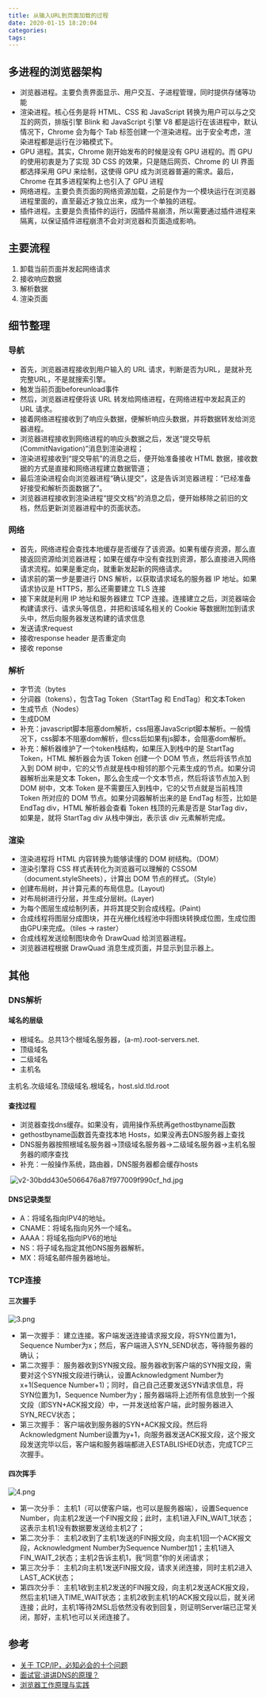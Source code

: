 ```yaml
---
title: 从输入URL到页面加载的过程
date: 2020-01-15 18:20:04
categories:
tags:
---
```


## 多进程的浏览器架构
- 浏览器进程。主要负责界面显示、用户交互、子进程管理，同时提供存储等功能
- 渲染进程。核心任务是将 HTML、CSS 和 JavaScript 转换为用户可以与之交互的网页，排版引擎 Blink 和 JavaScript 引擎 V8 都是运行在该进程中，默认情况下，Chrome 会为每个 Tab 标签创建一个渲染进程。出于安全考虑，渲染进程都是运行在沙箱模式下。
- GPU 进程。其实，Chrome 刚开始发布的时候是没有 GPU 进程的。而 GPU 的使用初衷是为了实现 3D CSS 的效果，只是随后网页、Chrome 的 UI 界面都选择采用 GPU 来绘制，这使得 GPU 成为浏览器普遍的需求。最后，Chrome 在其多进程架构上也引入了 GPU 进程
- 网络进程。主要负责页面的网络资源加载，之前是作为一个模块运行在浏览器进程里面的，直至最近才独立出来，成为一个单独的进程。
- 插件进程。主要是负责插件的运行，因插件易崩溃，所以需要通过插件进程来隔离，以保证插件进程崩溃不会对浏览器和页面造成影响。
## 主要流程

1. 卸载当前页面并发起网络请求
1. 接收响应数据
1. 解析数据
1. 渲染页面
## 细节整理
### 导航

- 首先，浏览器进程接收到用户输入的 URL 请求，判断是否为URL，是就补充完整URL，不是就搜索引擎。
- 触发当前页面beforeunload事件
- 然后，浏览器进程便将该 URL 转发给网络进程，在网络进程中发起真正的 URL 请求。
- 接着网络进程接收到了响应头数据，便解析响应头数据，并将数据转发给浏览器进程。
- 浏览器进程接收到网络进程的响应头数据之后，发送“提交导航 (CommitNavigation)”消息到渲染进程；
- 渲染进程接收到“提交导航”的消息之后，便开始准备接收 HTML 数据，接收数据的方式是直接和网络进程建立数据管道；
- 最后渲染进程会向浏览器进程“确认提交”，这是告诉浏览器进程：“已经准备好接受和解析页面数据了”。
- 浏览器进程接收到渲染进程“提交文档”的消息之后，便开始移除之前旧的文档，然后更新浏览器进程中的页面状态。
### 网络

- 首先，网络进程会查找本地缓存是否缓存了该资源。如果有缓存资源，那么直接返回资源给浏览器进程；如果在缓存中没有查找到资源，那么直接进入网络请求流程。如果是重定向，就重新发起新的网络请求。
- 请求前的第一步是要进行 DNS 解析，以获取请求域名的服务器 IP 地址。如果请求协议是 HTTPS，那么还需要建立 TLS 连接
- 接下来就是利用 IP 地址和服务器建立 TCP 连接。连接建立之后，浏览器端会构建请求行、请求头等信息，并把和该域名相关的 Cookie 等数据附加到请求头中，然后向服务器发送构建的请求信息
- 发送请求request
- 接收response header 是否重定向
- 接收 reponse
### 解析

- 字节流（bytes
- 分词器（tokens），包含Tag Token（StartTag 和 EndTag）和文本Token
- 生成节点（Nodes）
- 生成DOM
- 补充：javascript脚本阻塞dom解析，css阻塞JavaScript脚本解析。一般情况下，css脚本不阻塞dom解析，但css后如果有js脚本，会阻塞dom解析。
- 补充：解析器维护了一个token栈结构，如果压入到栈中的是 StartTag Token，HTML 解析器会为该 Token 创建一个 DOM 节点，然后将该节点加入到 DOM 树中，它的父节点就是栈中相邻的那个元素生成的节点。如果分词器解析出来是文本 Token，那么会生成一个文本节点，然后将该节点加入到 DOM 树中，文本 Token 是不需要压入到栈中，它的父节点就是当前栈顶 Token 所对应的 DOM 节点。如果分词器解析出来的是 EndTag 标签，比如是 EndTag div，HTML 解析器会查看 Token 栈顶的元素是否是 StarTag div，如果是，就将 StartTag div 从栈中弹出，表示该 div 元素解析完成。
### 渲染

- 渲染进程将 HTML 内容转换为能够读懂的 DOM 树结构。（DOM）
- 渲染引擎将 CSS 样式表转化为浏览器可以理解的 CSSOM（document.styleSheets），计算出 DOM 节点的样式。（Style）
- 创建布局树，并计算元素的布局信息。(Layout)
- 对布局树进行分层，并生成分层树。(Layer)
- 为每个图层生成绘制列表，并将其提交到合成线程。(Paint)
- 合成线程将图层分成图块，并在光栅化线程池中将图块转换成位图，生成位图由GPU来完成。（tiles -> raster）
- 合成线程发送绘制图块命令 DrawQuad 给浏览器进程。
- 浏览器进程根据 DrawQuad 消息生成页面，并显示到显示器上。
## 其他
### DNS解析
#### 域名的层级

- 根域名。总共13个根域名服务器，(a-m).root-servers.net.
- 顶级域名
- 二级域名
- 主机名

主机名.次级域名.顶级域名.根域名，host.sld.tld.root
#### 查找过程

- 浏览器查找dns缓存。如果没有，调用操作系统再gethostbyname函数
- gethostbyname函数首先查找本地 Hosts，如果没再去DNS服务器上查找
- DNS服务器按照根域名服务器->顶级域名服务器->二级域名服务器->主机名服务器的顺序查找
- 补充：一般操作系统，路由器，DNS服务器都会缓存hosts

 ![v2-30bdd430e5066476a87f977009f990cf_hd.jpg](https://cdn.nlark.com/yuque/0/2020/jpeg/580971/1579073378054-9355a14b-5d79-40ca-b96f-d6f446988068.jpeg#align=left&display=inline&height=621&name=v2-30bdd430e5066476a87f977009f990cf_hd.jpg&originHeight=954&originWidth=720&size=60109&status=done&style=none&width=469)
#### DNS记录类型

- A：将域名指向IPV4的地址。
- CNAME：将域名指向另外一个域名。
- AAAA：将域名指向IPV6的地址
- NS：将子域名指定其他DNS服务器解析。
- MX：将域名邮件服务器地址。
### TCP连接
#### 三次握手
![3.png](https://cdn.nlark.com/yuque/0/2020/png/580971/1579080750966-a4cdd7ed-7f91-4460-ae88-42d0a8f349ee.png#align=left&display=inline&height=396&name=3.png&originHeight=450&originWidth=656&size=7034&status=done&style=none&width=577)

- 第一次握手： 建立连接。客户端发送连接请求报文段，将SYN位置为1，Sequence Number为x；然后，客户端进入SYN_SEND状态，等待服务器的确认；
- 第二次握手： 服务器收到SYN报文段。服务器收到客户端的SYN报文段，需要对这个SYN报文段进行确认，设置Acknowledgment Number为x+1(Sequence Number+1)；同时，自己自己还要发送SYN请求信息，将SYN位置为1，Sequence Number为y；服务器端将上述所有信息放到一个报文段（即SYN+ACK报文段）中，一并发送给客户端，此时服务器进入SYN_RECV状态；
- 第三次握手： 客户端收到服务器的SYN+ACK报文段。然后将Acknowledgment Number设置为y+1，向服务器发送ACK报文段，这个报文段发送完毕以后，客户端和服务器端都进入ESTABLISHED状态，完成TCP三次握手。
#### 四次挥手
![4.png](https://cdn.nlark.com/yuque/0/2020/png/580971/1579080779428-80c7b4f9-2ed3-40ef-bcce-e762357c25c7.png#align=left&display=inline&height=354&name=4.png&originHeight=467&originWidth=691&size=81022&status=done&style=none&width=524)

- 第一次分手： 主机1（可以使客户端，也可以是服务器端），设置Sequence Number，向主机2发送一个FIN报文段；此时，主机1进入FIN_WAIT_1状态；这表示主机1没有数据要发送给主机2了；
- 第二次分手： 主机2收到了主机1发送的FIN报文段，向主机1回一个ACK报文段，Acknowledgment Number为Sequence Number加1；主机1进入FIN_WAIT_2状态；主机2告诉主机1，我“同意”你的关闭请求；
- 第三次分手： 主机2向主机1发送FIN报文段，请求关闭连接，同时主机2进入LAST_ACK状态；
- 第四次分手： 主机1收到主机2发送的FIN报文段，向主机2发送ACK报文段，然后主机1进入TIME_WAIT状态；主机2收到主机1的ACK报文段以后，就关闭连接；此时，主机1等待2MSL后依然没有收到回复，则证明Server端已正常关闭，那好，主机1也可以关闭连接了。
## 参考

- [关于 TCP/IP，必知必会的十个问题](https://juejin.im/post/598ba1d06fb9a03c4d6464ab)
- [面试官:讲讲DNS的原理？](https://zhuanlan.zhihu.com/p/79350395)
- [浏览器工作原理与实践](https://time.geekbang.org/column/intro/216)



